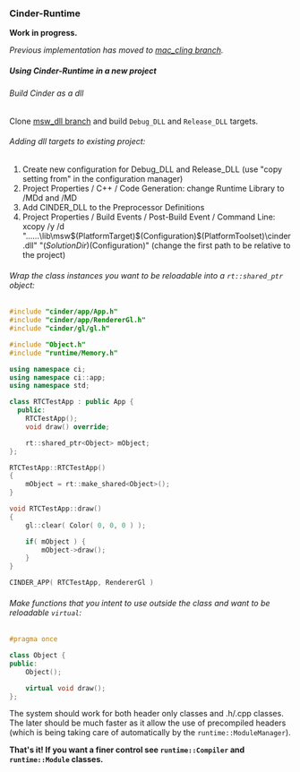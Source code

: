 ### Cinder-Runtime

**Work in progress.**   

*Previous implementation has moved to [mac_cling branch](https://github.com/simongeilfus/Cinder-Runtime/tree/mac_cling).*


##### Using Cinder-Runtime in a new project

###### Build Cinder as a dll
Clone [msw_dll branch](https://github.com/simongeilfus/Cinder/tree/msw_dll) and build `Debug_DLL` and `Release_DLL` targets.

###### Adding dll targets to existing project:

1. Create new configuration for Debug_DLL and Release_DLL (use "copy setting from" in the configuration manager)
2. Project Properties / C++ / Code Generation: change Runtime Library to /MDd and /MD
3. Add CINDER_DLL to the Preprocessor Definitions
4. Project Properties / Build Events / Post-Build Event / Command Line: xcopy /y /d "..\..\..\lib\msw\$(PlatformTarget)\$(Configuration)\$(PlatformToolset)\cinder.dll" "$(SolutionDir)$(Configuration)\" (change the first path to be relative to the project)

###### Wrap the class instances you want to be reloadable into a `rt::shared_ptr` object:
```c++
#include "cinder/app/App.h"
#include "cinder/app/RendererGl.h"
#include "cinder/gl/gl.h"

#include "Object.h"
#include "runtime/Memory.h"

using namespace ci;
using namespace ci::app;
using namespace std;

class RTCTestApp : public App {
  public:
	RTCTestApp();
	void draw() override;

	rt::shared_ptr<Object> mObject;
};

RTCTestApp::RTCTestApp()
{
	mObject = rt::make_shared<Object>();
}

void RTCTestApp::draw()
{
	gl::clear( Color( 0, 0, 0 ) ); 

	if( mObject ) {
		mObject->draw();
	}
}

CINDER_APP( RTCTestApp, RendererGl )
```

###### Make functions that you intent to use outside the class and want to be reloadable `virtual`:
```c++
#pragma once

class Object {
public:
	Object();

	virtual void draw();
};
```

The system should work for both header only classes and .h/.cpp classes. The later should be much faster as it allow the use of precompiled headers (which is being taking care of automatically by the `runtime::ModuleManager`).

**That's it! If you want a finer control see `runtime::Compiler` and `runtime::Module` classes.**